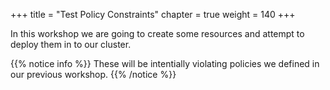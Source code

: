+++
title = "Test Policy Constraints"
chapter = true
weight = 140
+++

In this workshop we are going to create some resources and attempt to deploy them in to our cluster.

{{% notice info %}}
These will be intentially violating policies we defined in our previous workshop.
{{% /notice %}}

